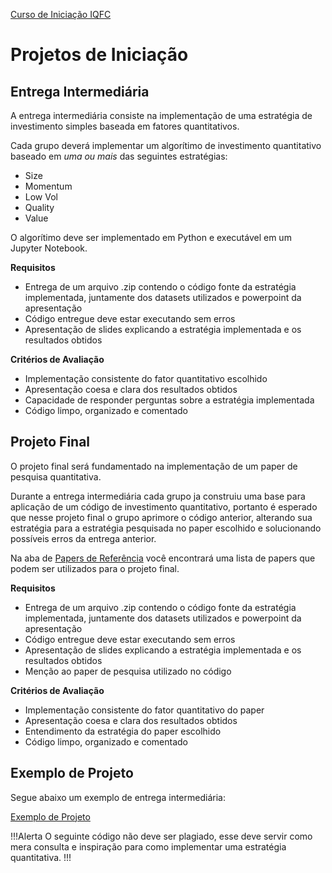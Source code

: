 <a href="/TraineeIQFC/site/home.html">Curso de Iniciação IQFC</a>

Projetos de Iniciação
======

## Entrega Intermediária

A entrega intermediária consiste na implementação de uma estratégia de investimento simples baseada em fatores quantitativos.

Cada grupo deverá implementar um algorítimo de investimento quantitativo baseado em *uma ou mais* das seguintes estratégias:

- Size
- Momentum
- Low Vol
- Quality
- Value

O algorítimo deve ser implementado em Python e executável em um Jupyter Notebook.

**Requisitos**

- Entrega de um arquivo .zip contendo o código fonte da estratégia implementada, juntamente dos datasets utilizados e powerpoint da apresentação
- Código entregue deve estar executando sem erros
- Apresentação de slides explicando a estratégia implementada e os resultados obtidos

**Critérios de Avaliação**

- Implementação consistente do fator quantitativo escolhido
- Apresentação coesa e clara dos resultados obtidos
- Capacidade de responder perguntas sobre a estratégia implementada
- Código limpo, organizado e comentado

## Projeto Final

O projeto final será fundamentado na implementação de um paper de pesquisa quantitativa.

Durante a entrega intermediária cada grupo ja construiu uma base para aplicação de um código de investimento quantitativo, portanto é esperado que nesse projeto final o grupo aprimore o código anterior, alterando sua estratégia para a estratégia pesquisada no paper escolhido e solucionando possíveis erros da entrega anterior.

Na aba de <a href="/TraineeIQFC/site/papers.html">Papers de Referência</a> você encontrará uma lista de papers que podem ser utilizados para o projeto final.

**Requisitos**

- Entrega de um arquivo .zip contendo o código fonte da estratégia implementada, juntamente dos datasets utilizados e powerpoint da apresentação
- Código entregue deve estar executando sem erros
- Apresentação de slides explicando a estratégia implementada e os resultados obtidos
- Menção ao paper de pesquisa utilizado no código

**Critérios de Avaliação**

- Implementação consistente do fator quantitativo do paper
- Apresentação coesa e clara dos resultados obtidos
- Entendimento da estratégia do paper escolhido
- Código limpo, organizado e comentado

## Exemplo de Projeto

Segue abaixo um exemplo de entrega intermediária:

<a href="https://github.com/CaioBoa/IQFC_Exemplo_Trainee">Exemplo de Projeto</a>
 
!!!Alerta
O seguinte código não deve ser plagiado, esse deve servir como mera consulta e inspiração para como implementar uma estratégia quantitativa.
!!!


